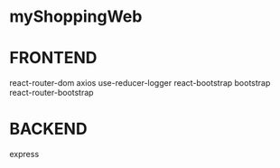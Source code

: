 # myShoppingWeb

# FRONTEND

react-router-dom
axios
use-reducer-logger
react-bootstrap bootstrap
react-router-bootstrap

# BACKEND

express
